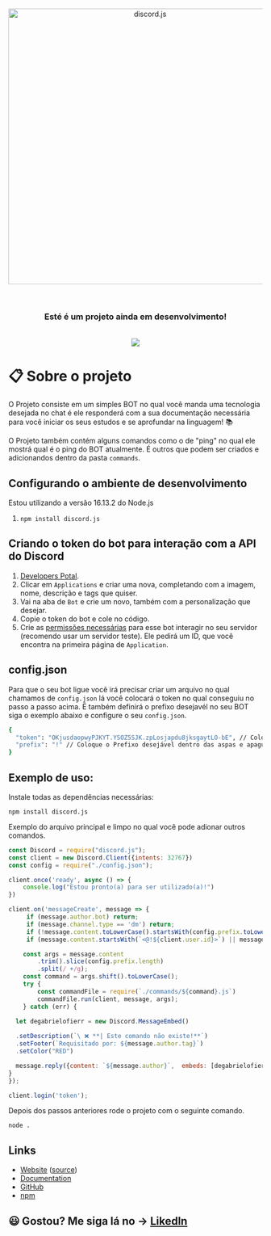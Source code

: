 <div align="center">
  <br />
  <p>
    <a href="https://discord.js.org"><img src="https://discord.js.org/static/logo.svg" width="546" alt="discord.js" /></a>
  </p>
  <br />
  <p>
  
  </p>
</div>

<div>
<h3 align="center">Esté é um projeto ainda em desenvolvimento!</h3> <br>
</div>

<div align="center">
<img src="https://i.imgur.com/P4me3Tn.png"/>
</div>

# :clipboard: Sobre o projeto

O Projeto consiste em um simples BOT no qual você manda uma tecnologia desejada no chat é ele responderá com a sua documentação necessária para você iniciar os seus estudos e se aprofundar na linguagem! 📚<br>

O Projeto também contém  alguns comandos como o de "ping" no qual ele mostrá qual é o ping do BOT atualmente. É outros que podem ser criados e adicionandos dentro da pasta `commands`.

## Configurando o ambiente de desenvolvimento

Estou utilizando a versão 16.13.2 do Node.js
1. `npm install discord.js`

## Criando o token do bot para interação com a API do Discord

1. [Developers Potal](https://discord.com/developers/docs/intro).
2. Clicar em `Applications` e criar uma nova, completando com a imagem, nome, descrição e tags que quiser.
3. Vai na aba de `Bot` e crie um novo, também com a personalização que desejar.
4. Copie o token do bot e cole no código.
5. Crie as [permissões necessárias](https://discordapi.com/permissions.html) para esse bot interagir no seu servidor (recomendo usar um servidor teste). Ele pedirá um ID, que você encontra na primeira página de `Application`.

## config.json

Para que o seu bot ligue você irá precisar criar um arquivo no qual chamamos de `config.json` lá você colocará o token no qual conseguiu no passo a passo acima. É também definirá o prefixo desejavél no seu BOT siga o exemplo abaixo e configure o seu `config.json`.
```bash
{
  "token": "OKjusdaopwyPJKYT.YSOZ5SJK.zpLosjapdu8jksgaytLO-bE", // Coloque o Token dentro das aspas e apague o que está escrito aqui!!
  "prefix": "!" // Coloque o Prefixo desejável dentro das aspas e apague o está escrito aqui depois!!
}
```

## Exemplo de uso:

Instale todas as dependências necessárias:

```sh-session
npm install discord.js
```

Exemplo do arquivo principal e limpo no qual você pode adionar outros comandos.

```js
const Discord = require("discord.js"); 
const client = new Discord.Client({intents: 32767})
const config = require("./config.json");

client.once('ready', async () => {
    console.log("Estou pronto(a) para ser utilizado(a)!")
}) 

client.on('messageCreate', message => {
     if (message.author.bot) return;
     if (message.channel.type == 'dm') return;
     if (!message.content.toLowerCase().startsWith(config.prefix.toLowerCase())) return;
     if (message.content.startsWith(`<@!${client.user.id}>`) || message.content.startsWith(`<@${client.user.id}>`)) return;

    const args = message.content
        .trim().slice(config.prefix.length)
        .split(/ +/g);
    const command = args.shift().toLowerCase();
    try {
        const commandFile = require(`./commands/${command}.js`)
        commandFile.run(client, message, args);
    } catch (err) {
      
  let degabrielofierr = new Discord.MessageEmbed()

  .setDescription(`\ ❌ **| Este comando não existe!**`)
  .setFooter(`Requisitado por: ${message.author.tag}`)
  .setColor("RED")

  message.reply({content: `${message.author}`,  embeds: [degabrielofierr]})  
}
});

client.login('token');
```

Depois dos passos anteriores rode o projeto com o seguinte comando.

```sh-session
node .
```

## Links

- [Website](https://discord.js.org/) ([source](https://github.com/discordjs/website))
- [Documentation](https://discord.js.org/#/docs)
- [GitHub](https://github.com/debrielofi/BOTDiscord.js)
- [npm](https://www.npmjs.com/package/discord.js)

## 😃 Gostou? Me siga lá no -> [Likedln](https://www.linkedin.com/in/degabrielofi/)
